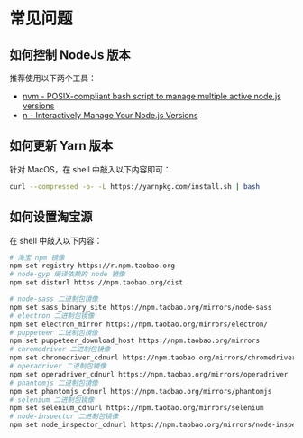 # 常见问题

## 如何控制 NodeJs 版本

推荐使用以下两个工具：

* [nvm - POSIX-compliant bash script to manage multiple active node.js versions](https://github.com/nvm-sh/nvm)
* [n - Interactively Manage Your Node.js Versions](https://github.com/tj/n)

## 如何更新 Yarn 版本

针对 MacOS，在 shell 中敲入以下内容即可：

```bash
curl --compressed -o- -L https://yarnpkg.com/install.sh | bash
```

## 如何设置淘宝源

在 shell 中敲入以下内容：

```bash
# 淘宝 npm 镜像
npm set registry https://r.npm.taobao.org
# node-gyp 编译依赖的 node 镜像
npm set disturl https://npm.taobao.org/dist

# node-sass 二进制包镜像
npm set sass_binary_site https://npm.taobao.org/mirrors/node-sass
# electron 二进制包镜像
npm set electron_mirror https://npm.taobao.org/mirrors/electron/
# puppeteer 二进制包镜像
npm set puppeteer_download_host https://npm.taobao.org/mirrors
# chromedriver 二进制包镜像
npm set chromedriver_cdnurl https://npm.taobao.org/mirrors/chromedriver
# operadriver 二进制包镜像
npm set operadriver_cdnurl https://npm.taobao.org/mirrors/operadriver
# phantomjs 二进制包镜像
npm set phantomjs_cdnurl https://npm.taobao.org/mirrors/phantomjs
# selenium 二进制包镜像
npm set selenium_cdnurl https://npm.taobao.org/mirrors/selenium
# node-inspector 二进制包镜像
npm set node_inspector_cdnurl https://npm.taobao.org/mirrors/node-inspector
```